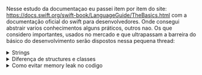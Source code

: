 
Nesse estudo da documentaçao eu passei item por item do site: https://docs.swift.org/swift-book/LanguageGuide/TheBasics.html com a documentação oficial do swift para desenvolvedores. Onde consegui abstrair varios conhecimentos alguns práticos, outros nao. Os que considero importantes, usados no mercado e que ultrapassam a barreira do básico do desenvolvimento serão dispostos nessa pequena thread:

<details>
  <summary>Strings</summary>
  Com relacao a strings a primeira operacao que podemos fazer é concatenar duas string fazendo:

  1- A soma delas:
  ```
    let string12 = "hello"
    let string21 = " there"
    var welcome = string12 + string21
  ```
  2- Com um append:
  
  ```
  welcome.append(string12)
  welcome.append(string21)
  ```
  Sobre posicao dos caracteres dentro de uma string, cada um conta com um indice que pode ser acessado de agumas formas:

  1- <kbd>suaString.startIndex</kbd> vai retornar um valor e ele vc pode usar pra acessar um valor de uma string, ex:

  ```
  let minhaFrase = "Ola a todos"
  let primeiroChar = minhaFrase.startIndex
  print(minhaFrase[primeiroChar])
  // Prints O
  ```
  
  2- <kdb>suaString.endIndex</kdb> vai pegar o ultimo valor que e acima do tamanho do vetor entao devemos usar o before:
  ```
  let minhaFrase = "Ola a todos"
  let indexDaUltima = minhaFrase.index(before: minhaFrase.endIndex)
  print(minhaFrase[indexDaUltima])
  // Prints s
  ```
  3- Alem do before usado, podemos ter tambem o after que pega o char imediatamente depois:
  ```
  let minhaFrase = "Ola a todos"
  let segundoIndex = minhaFrase.index(after: minhaFrase.startIndex)
  print(minhaFrase[segundoIndex])
  // Prints l
  ```
  4- Podemos tambem pegar o valor certo de posicao usando o offsetBy, lembrando que a string comeca no valor 0:
  ```
  let minhaFrase = "Ola a todos"
  let indexExato = minhaFrase.index(minhaFrase.startIndex, offsetBy: 6)
  print(minhaFrase[indexExato])
  // Prints: t
  ```
  
  Alem disso para inserir e remover strings / chars dos vetores temos para remocao, usamos sem parametro quando é so um char:
  
  ```
  var welcome = "hello"
welcome.insert("!", at: welcome.endIndex)
// welcome  = "hello!"

welcome.insert(contentsOf: " there", at: welcome.index(before: welcome.endIndex))
// welcome = "hello there!"
  ```
  ```
  welcome.remove(at: welcome.index(before: welcome.endIndex))
// welcome = "hello there"
  ```
</details>

<details>
  <summary>Diferença de structures e classes</summary>
  Ambas sao parecidas, podendo armazenar valores, definir metodos, possuir inicializadores para poderem ter valores iniciais e conformar com protocolos.

Entretando há algumas diferencas principais:
  * Classes podem herdar de outras classes
  * Classes possuem deinit()
  * Reference counting permite mais de uma referencia a uma classe de uma vez 
  * Principal diferença: struct sao value type e class sao reference type, ou seja quando alocamos uma classe ela está sendo salva em um endereco de memoria, entao se em algum lugar do codigo for alterado uma class em outro lugar tambem vai ser alterado, como um ponteiro em C
  <p align="center">
  <img width="626" alt="image" src="https://user-images.githubusercontent.com/66230142/212188970-9c754fb2-1090-413d-9773-8a6c823ba7f2.png">
  </p>
</details>

<details>
  <summary>Como evitar memory leak no codigo</summary>
  Para fazer isso devemos evitar um strong reference cycle, onde uma classe declara outra, vc da nil pras duas e nenhuma das duas é removida da memoria da aplicacao, é possivel resolver usando weak e unowned references, encontradas com mais detalhes no pdf: https://github.com/rnlobao/Estudos-Swift-iOS/blob/main/Estudos%20da%20Documentação/automatic-reference-counting.pdf
</details>
